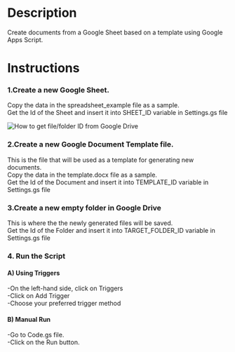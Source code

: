 # Description
Create documents from a Google Sheet based on a template using Google Apps Script.

# Instructions
### 1.Create a new Google Sheet.  
Copy the data in the spreadsheet_example file as a sample.   
Get the Id of the Sheet and insert it into SHEET_ID variable in Settings.gs file  

![How to get file/folder ID from Google Drive](https://ploi.io/storage/39/Image-2019-02-14-at-11.16.51-AM.png)  

### 2.Create a new Google Document Template file.
This is the file that will be used as a template for generating new documents.  
Copy the data in the template.docx file as a sample.  
Get the Id of the Document and insert it into TEMPLATE_ID variable in Settings.gs file  

### 3.Create a new empty folder in Google Drive
This is where the the newly generated files will be saved.  
Get the Id of the Folder and insert it into TARGET_FOLDER_ID variable in Settings.gs file  

### 4. Run the Script
#### A) Using Triggers
-On the left-hand side, click on Triggers  
-Click on Add Trigger  
-Choose your preferred trigger method

#### B) Manual Run
-Go to Code.gs file.  
-Click on the Run button.  
